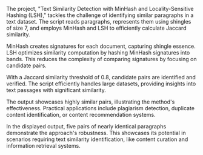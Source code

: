 
The project, "Text Similarity Detection with MinHash and Locality-Sensitive Hashing (LSH)," tackles the challenge of identifying similar paragraphs in a text dataset. The script reads paragraphs, represents them using shingles of size 7, and employs MinHash and LSH to efficiently calculate Jaccard similarity.

MinHash creates signatures for each document, capturing shingle essence. LSH optimizes similarity computation by hashing MinHash signatures into bands. This reduces the complexity of comparing signatures by focusing on candidate pairs.

With a Jaccard similarity threshold of 0.8, candidate pairs are identified and verified. The script efficiently handles large datasets, providing insights into text passages with significant similarity.

The output showcases highly similar pairs, illustrating the method's effectiveness. Practical applications include plagiarism detection, duplicate content identification, or content recommendation systems.

In the displayed output, five pairs of nearly identical paragraphs demonstrate the approach's robustness. This showcases its potential in scenarios requiring text similarity identification, like content curation and information retrieval systems.
